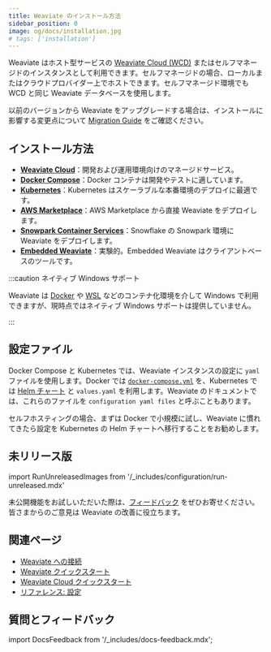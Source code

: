 ```yaml
---
title: Weaviate のインストール方法
sidebar_position: 0
image: og/docs/installation.jpg
# tags: ['installation']
---
```


Weaviate はホスト型サービスの [Weaviate Cloud (WCD)](https://console.weaviate.cloud/) またはセルフマネージドのインスタンスとして利用できます。セルフマネージドの場合、ローカルまたはクラウドプロバイダー上でホストできます。セルフマネージド環境でも WCD と同じ Weaviate データベースを使用します。

以前のバージョンから Weaviate をアップグレードする場合は、インストールに影響する変更点について [Migration Guide](/deploy/migration/index.md) をご確認ください。

## インストール方法

- **[Weaviate Cloud](/cloud/quickstart.mdx)**：開発および運用環境向けのマネージドサービス。  
- **[Docker Compose](/deploy/installation-guides/docker-installation.md)**：Docker コンテナは開発やテストに適しています。  
- **[Kubernetes](/deploy/installation-guides/k8s-installation.md)**：Kubernetes はスケーラブルな本番環境のデプロイに最適です。  
- **[AWS Marketplace](./aws-marketplace.md)**：AWS Marketplace から直接 Weaviate をデプロイします。  
- **[Snowpark Container Services](docs/deploy/installation-guides/spcs-integration.mdx)**：Snowflake の Snowpark 環境に Weaviate をデプロイします。  
- **[Embedded Weaviate](docs/deploy/installation-guides/embedded.md)**：実験的。Embedded Weaviate はクライアントベースのツールです。  

:::caution ネイティブ Windows サポート

Weaviate は [Docker](/deploy/installation-guides/docker-installation.md) や [WSL](https://learn.microsoft.com/en-us/windows/wsl/) などのコンテナ化環境を介して Windows で利用できますが、現時点ではネイティブ Windows サポートは提供していません。

:::

## 設定ファイル

Docker Compose と Kubernetes では、Weaviate インスタンスの設定に `yaml` ファイルを使用します。Docker では [`docker-compose.yml`](/deploy/installation-guides/docker-installation.md) を、Kubernetes では [Helm チャート](/deploy/installation-guides/k8s-installation.md#weaviate-helm-chart) と `values.yaml` を利用します。Weaviate のドキュメントでは、これらのファイルを `configuration yaml files` と呼ぶこともあります。

セルフホスティングの場合、まずは Docker で小規模に試し、Weaviate に慣れてきたら設定を Kubernetes の Helm チャートへ移行することをお勧めします。

## 未リリース版

import RunUnreleasedImages from '/_includes/configuration/run-unreleased.mdx'

<RunUnreleasedImages />

未公開機能をお試しいただいた際は、[フィードバック](https://github.com/weaviate/weaviate/issues/new/choose) をぜひお寄せください。皆さまからのご意見は Weaviate の改善に役立ちます。

## 関連ページ

- [Weaviate への接続](docs/weaviate/connections/index.mdx)
- [Weaviate クイックスタート](docs/weaviate/quickstart/index.md)
- [Weaviate Cloud クイックスタート](docs/cloud/quickstart.mdx)
- [リファレンス: 設定](../configuration/index.mdx)

## 質問とフィードバック

import DocsFeedback from '/_includes/docs-feedback.mdx';

<DocsFeedback/>

